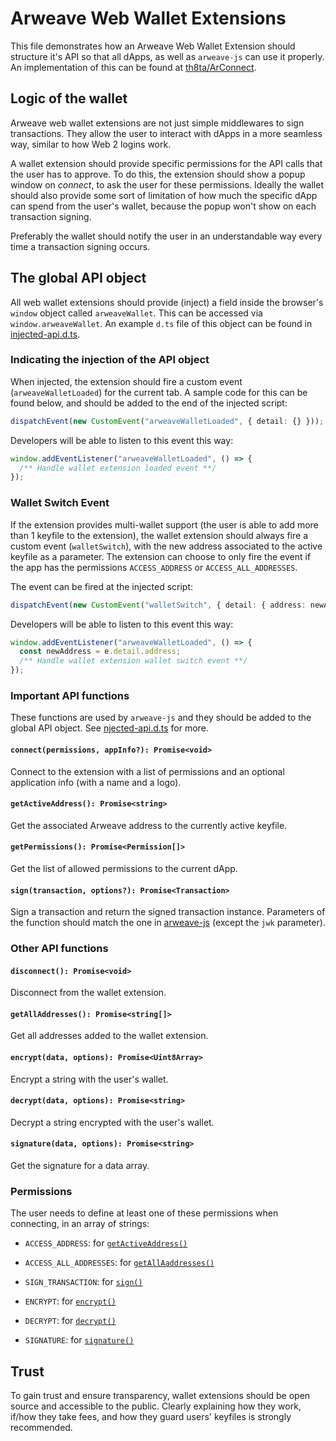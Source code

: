 # Arweave Web Wallet Extensions

This file demonstrates how an Arweave Web Wallet Extension should structure it's API so that all dApps, as well as `arweave-js` can use it properly. An implementation of this can be found at [th8ta/ArConnect](https://github.com/th8ta/ArConnect).

## Logic of the wallet

Arweave web wallet extensions are not just simple middlewares to sign transactions. They allow the user to interact with dApps in a more seamless way, similar to how Web 2 logins work.

A wallet extension should provide specific permissions for the API calls that the user has to approve. To do this, the extension should show a popup window on *connect*, to ask the user for these permissions. Ideally the wallet should also provide some sort of limitation of how much the specific dApp can spend from the user's wallet, because the popup won't show on each transaction signing.

Preferably the wallet should notify the user in an understandable way every time a transaction signing occurs.

## The global API object

All web wallet extensions should provide (inject) a field inside the browser's `window` object called `arweaveWallet`. This can be accessed via `window.arweaveWallet`. An example `d.ts` file of this object can be found in [injected-api.d.ts](injected-api.d.ts).

### Indicating the injection of the API object

When injected, the extension should fire a custom event (`arweaveWalletLoaded`) for the current tab. A sample code for this can be found below, and should be added to the end of the injected script:

```ts
dispatchEvent(new CustomEvent("arweaveWalletLoaded", { detail: {} }));
```

Developers will be able to listen to this event this way:

```ts
window.addEventListener("arweaveWalletLoaded", () => {
  /** Handle wallet extension loaded event **/
});
```

### Wallet Switch Event

If the extension provides multi-wallet support (the user is able to add more than 1 keyfile to the extension), the wallet extension should always fire a custom event (`walletSwitch`), with the new address associated to the active keyfile as a parameter. The extension can choose to only fire the event if the app has the permissions `ACCESS_ADDRESS` or `ACCESS_ALL_ADDRESSES`.

The event can be fired at the injected script:

```ts
dispatchEvent(new CustomEvent("walletSwitch", { detail: { address: newAddress } }));
```

Developers will be able to listen to this event this way:

```ts
window.addEventListener("arweaveWalletLoaded", () => {
  const newAddress = e.detail.address;
  /** Handle wallet extension wallet switch event **/
});
```

### Important API functions

These functions are used by `arweave-js` and they should be added to the global API object. See [njected-api.d.ts](injected-api.d.ts) for more.

#### `connect(permissions, appInfo?): Promise<void>`

Connect to the extension with a list of permissions and an optional application info (with a name and a logo).

#### `getActiveAddress(): Promise<string>`

Get the associated Arweave address to the currently active keyfile.

#### `getPermissions(): Promise<Permission[]>`

Get the list of allowed permissions to the current dApp.

#### `sign(transaction, options?): Promise<Transaction>`

Sign a transaction and return the signed transaction instance. Parameters of the function should match the one in [arweave-js](https://github.com/ArweaveTeam/arweave-js/blob/5d88c18d61f6dad522cd2b670641aae0733a783d/src/common/transactions.ts#L186) (except the `jwk` parameter).

### Other API functions

#### `disconnect(): Promise<void>`

Disconnect from the wallet extension.

#### `getAllAddresses(): Promise<string[]>`

Get all addresses added to the wallet extension.

#### `encrypt(data, options): Promise<Uint8Array>`

Encrypt a string with the user's wallet.

#### `decrypt(data, options): Promise<string>`

Decrypt a string encrypted with the user's wallet.

#### `signature(data, options): Promise<string>`

Get the signature for a data array.

### Permissions

The user needs to define at least one of these permissions when connecting, in an array of strings:

- `ACCESS_ADDRESS`: for [`getActiveAddress()`](#getactiveaddress-promisestring)

- `ACCESS_ALL_ADDRESSES`: for [`getAllAaddresses()`](#getalladdresses-promisestring)

- `SIGN_TRANSACTION`: for [`sign()`](#signaturedata-options-promisestring)

- `ENCRYPT`: for [`encrypt()`](#encryptdata-options-promiseuint8array)

- `DECRYPT`: for [`decrypt()`](#decryptdata-options-promisestring)

- `SIGNATURE`: for [`signature()`](#signaturedata-options-promisestring)

## Trust

To gain trust and ensure transparency, wallet extensions should be open source and accessible to the public. Clearly explaining how they work, if/how they take fees, and how they guard users' keyfiles is strongly recommended.
